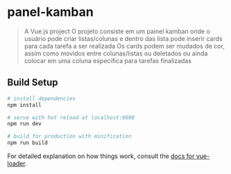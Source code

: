 # panel-kamban

> A Vue.js project
> O projeto consiste em um painel kamban onde o usuário pode criar listas/colunas e dentro das lista pode inserir cards para cada tarefa a ser realizada
> Os cards podem ser mudados de cor, assim como movidos entre colunas/listas ou deletados ou ainda colocar em uma coluna especifica para tarefas finalizadas

## Build Setup

``` bash
# install dependencies
npm install

# serve with hot reload at localhost:8080
npm run dev

# build for production with minification
npm run build
```

For detailed explanation on how things work, consult the [docs for vue-loader](http://vuejs.github.io/vue-loader).
